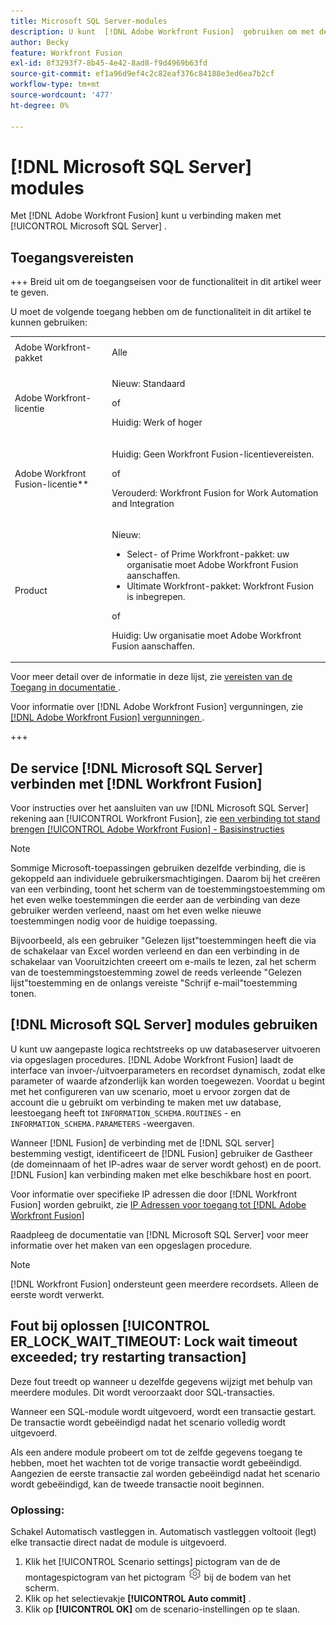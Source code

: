 ```yaml
---
title: Microsoft SQL Server-modules
description: U kunt  [!DNL Adobe Workfront Fusion]  gebruiken om met de Server van Microsoft te verbinden SQL.
author: Becky
feature: Workfront Fusion
exl-id: 8f3293f7-8b45-4e42-8ad8-f9d4969b63fd
source-git-commit: ef1a96d9ef4c2c82eaf376c84188e3ed6ea7b2cf
workflow-type: tm+mt
source-wordcount: '477'
ht-degree: 0%

---
```


# [!DNL Microsoft SQL Server] modules

Met [!DNL Adobe Workfront Fusion] kunt u verbinding maken met [!UICONTROL Microsoft SQL Server] .

## Toegangsvereisten

+++ Breid uit om de toegangseisen voor de functionaliteit in dit artikel weer te geven.

U moet de volgende toegang hebben om de functionaliteit in dit artikel te kunnen gebruiken:

<table style="table-layout:auto">
 <col> 
 <col> 
 <tbody> 
  <tr> 
   <td role="rowheader">Adobe Workfront-pakket</td> 
   <td> <p>Alle</p> </td> 
  </tr> 
  <tr data-mc-conditions=""> 
   <td role="rowheader">Adobe Workfront-licentie</td> 
   <td> <p>Nieuw: Standaard</p><p>of</p><p>Huidig: Werk of hoger</p> </td> 
  </tr> 
  <tr> 
   <td role="rowheader">Adobe Workfront Fusion-licentie**</td> 
   <td>
   <p>Huidig: Geen Workfront Fusion-licentievereisten.</p>
   <p>of</p>
   <p>Verouderd: Workfront Fusion for Work Automation and Integration </p>
   </td> 
  </tr> 
  <tr> 
   <td role="rowheader">Product</td> 
   <td>
   <p>Nieuw:</p> <ul><li>Select- of Prime Workfront-pakket: uw organisatie moet Adobe Workfront Fusion aanschaffen.</li><li>Ultimate Workfront-pakket: Workfront Fusion is inbegrepen.</li></ul>
   <p>of</p>
   <p>Huidig: Uw organisatie moet Adobe Workfront Fusion aanschaffen.</p>
   </td> 
  </tr>
 </tbody> 
</table>

Voor meer detail over de informatie in deze lijst, zie [ vereisten van de Toegang in documentatie ](/help/workfront-fusion/references/licenses-and-roles/access-level-requirements-in-documentation.md).

Voor informatie over [!DNL Adobe Workfront Fusion] vergunningen, zie [[!DNL Adobe Workfront Fusion]  vergunningen ](/help/workfront-fusion/set-up-and-manage-workfront-fusion/licensing-operations-overview/license-automation-vs-integration.md).

+++

## De service [!DNL Microsoft SQL Server] verbinden met [!DNL Workfront Fusion]

Voor instructies over het aansluiten van uw [!DNL Microsoft SQL Server] rekening aan [!UICONTROL Workfront Fusion], zie [ een verbinding tot stand brengen [!UICONTROL Adobe Workfront Fusion] - Basisinstructies ](/help/workfront-fusion/create-scenarios/connect-to-apps/connect-to-fusion-general.md)

>[!NOTE]
>
>Sommige Microsoft-toepassingen gebruiken dezelfde verbinding, die is gekoppeld aan individuele gebruikersmachtigingen. Daarom bij het creëren van een verbinding, toont het scherm van de toestemmingstoestemming om het even welke toestemmingen die eerder aan de verbinding van deze gebruiker werden verleend, naast om het even welke nieuwe toestemmingen nodig voor de huidige toepassing.
>
>Bijvoorbeeld, als een gebruiker &quot;Gelezen lijst&quot;toestemmingen heeft die via de schakelaar van Excel worden verleend en dan een verbinding in de schakelaar van Vooruitzichten creeert om e-mails te lezen, zal het scherm van de toestemmingstoestemming zowel de reeds verleende &quot;Gelezen lijst&quot;toestemming en de onlangs vereiste &quot;Schrijf e-mail&quot;toestemming tonen.

## [!DNL Microsoft SQL Server] modules gebruiken

U kunt uw aangepaste logica rechtstreeks op uw databaseserver uitvoeren via opgeslagen procedures. [!DNL Adobe Workfront Fusion] laadt de interface van invoer-/uitvoerparameters en recordset dynamisch, zodat elke parameter of waarde afzonderlijk kan worden toegewezen. Voordat u begint met het configureren van uw scenario, moet u ervoor zorgen dat de account die u gebruikt om verbinding te maken met uw database, leestoegang heeft tot `INFORMATION_SCHEMA.ROUTINES` - en `INFORMATION_SCHEMA.PARAMETERS` -weergaven.

Wanneer [!DNL Fusion] de verbinding met de [!DNL SQL server] bestemming vestigt, identificeert de [!DNL Fusion] gebruiker de Gastheer (de domeinnaam of het IP-adres waar de server wordt gehost) en de poort. [!DNL Fusion] kan verbinding maken met elke beschikbare host en poort.

Voor informatie over specifieke IP adressen die door [!DNL Workfront Fusion] worden gebruikt, zie [ IP Adressen voor toegang tot  [!DNL Adobe Workfront Fusion]](/help/workfront-fusion/set-up-and-manage-workfront-fusion/set-up-and-manage-orgs-and-teams/set-up-orgs-teams-and-users/set-up-ip-addresses-for-fusion.md)

Raadpleeg de documentatie van [!DNL Microsoft SQL Server] voor meer informatie over het maken van een opgeslagen procedure.

>[!NOTE]
>
>[!DNL Workfront Fusion] ondersteunt geen meerdere recordsets. Alleen de eerste wordt verwerkt.

## Fout bij oplossen [!UICONTROL ER_LOCK_WAIT_TIMEOUT: Lock wait timeout exceeded; try restarting transaction]

Deze fout treedt op wanneer u dezelfde gegevens wijzigt met behulp van meerdere modules. Dit wordt veroorzaakt door SQL-transacties.

Wanneer een SQL-module wordt uitgevoerd, wordt een transactie gestart. De transactie wordt gebeëindigd nadat het scenario volledig wordt uitgevoerd.

Als een andere module probeert om tot de zelfde gegevens toegang te hebben, moet het wachten tot de vorige transactie wordt gebeëindigd. Aangezien de eerste transactie zal worden gebeëindigd nadat het scenario wordt gebeëindigd, kan de tweede transactie nooit beginnen.

### Oplossing:

Schakel Automatisch vastleggen in. Automatisch vastleggen voltooit (legt) elke transactie direct nadat de module is uitgevoerd.

1. Klik het [!UICONTROL Scenario settings] pictogram van de de montagespictogram van het pictogram ![ Scenario ](/help/workfront-fusion/references/apps-and-modules/assets/scenario-settings-icon.png) bij de bodem van het scherm.
1. Klik op het selectievakje **[!UICONTROL Auto commit]** .
1. Klik op **[!UICONTROL OK]** om de scenario-instellingen op te slaan.
